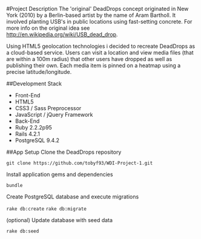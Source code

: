 #Project Description
The 'original' DeadDrops concept originated in New York (2010) by a Berlin-based artist by the name of Aram Bartholl.  It involved planting USB's in public locations using fast-setting concrete.  For more info on the original idea see http://en.wikipedia.org/wiki/USB_dead_drop.

Using HTML5 geolocation technologies i decided to recreate DeadDrops as a cloud-based service.  Users can visit a location and view media files (that are within a 100m radius) that other users have dropped as well as publishing their own.  Each media item is pinned on a heatmap using a precise latitude/longitude.  

##Development Stack
* Front-End
 * HTML5
 * CSS3 / Sass Preprocessor
 * JavaScript / jQuery Framework
* Back-End
 * Ruby 2.2.2p95
 * Rails 4.2.1
 * PostgreSQL 9.4.2

##App Setup
Clone the DeadDrops repository

`git clone https://github.com/tobyf93/WDI-Project-1.git`


Install application gems and dependencies

`bundle`


Create PostgreSQL database and execute migrations

`rake db:create`
`rake db:migrate`


(optional) Update database with seed data

`rake db:seed`
